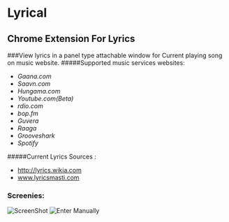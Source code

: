 # Lyrical
Chrome Extension For Lyrics
-----------
###View lyrics in a panel type attachable window for Current playing song on music website.
#####Supported music services websites:
 * *Gaana.com*
 * *Saavn.com*
 * *Hungama.com*
 * *Youtube.com(Beta)*
 * *rdio.com*
 * *bop.fm*
 * *Guvera*
 * *Raaga*
 * *Grooveshark*
 * *Spotify*
 
 #####Current Lyrics Sources : 
 * http://lyrics.wikia.com
  * www.lyricsmasti.com

 ### Screenies:
 ![ScreenShot](https://github.com/singham007/Lyrical/Screenshots/Capture.PNG)
  ![Enter Manually](https://github.com/singham007/Lyrical/Screenshots/Capture2.PNG)